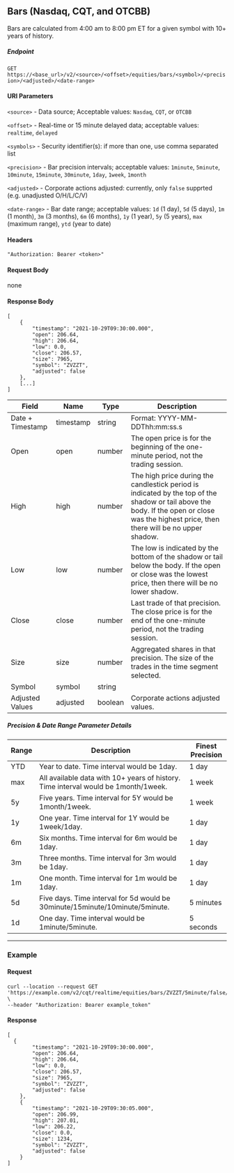 ## Bars (Nasdaq, CQT, and OTCBB)

Bars are calculated from 4:00 am to 8:00 pm ET for a given symbol with 10+ years of history.

##### Endpoint

`GET` `https://<base_url>/v2/<source>/<offset>/equities/bars/<symbol>/<precision>/<adjusted>/<date-range>`

#### URI Parameters

`<source>` - Data source; Acceptable values: `Nasdaq`, `CQT`, or `OTCBB`

`<offset>` - Real-time or 15 minute delayed data; acceptable values: `realtime`, `delayed`

`<symbols>` - Security identifier(s): if more than one, use comma separated list

`<precision>` - Bar precision intervals; acceptable values: `1minute`, `5minute`, `10minute`, `15minute`, `30minute`, `1day`, `1week`, `1month`

`<adjusted>` - Corporate actions adjusted: currently, only `false` supprted (e.g. unadjusted O/H/L/C/V) 

`<date-range>` - Bar date range; acceptable values: `1d` (1 day), `5d` (5 days), `1m` (1 month), `3m` (3 months), `6m` (6 months), `1y` (1 year), `5y` (5 years), `max` (maximum range), `ytd` (year to date)

#### Headers

`"Authorization: Bearer <token>"`

#### Request Body

none

#### Response Body

```
[
    {
        "timestamp": "2021-10-29T09:30:00.000",
        "open": 206.64,
        "high": 206.64,
        "low": 0.0,
        "close": 206.57,
        "size": 7965,
        "symbol": "ZVZZT",
        "adjusted": false
    },
    [...]
]
```


| Field | Name | Type | Description |
|-------|------|------|-------------|
|Date + Timestamp|timestamp|string|Format: YYYY-MM-DDThh:mm:ss.s|
| Open| open| number | The open price is for the beginning of the one-minute period, not the trading session.|
| High| high| number | The high price during the candlestick period is indicated by the top of the shadow or tail above the body. If the open or close was the highest price, then there will be no upper shadow.|
| Low| low| number | The low is indicated by the bottom of the shadow or tail below the body. If the open or close was the lowest price, then there will be no lower shadow.|
| Close| close| number | Last trade of that precision. The close price is for the end of the one-minute period, not the trading session.|
| Size| size| number | Aggregated shares in that precision. The size of the trades in the time segment selected.|
| Symbol| symbol| string  ||
| Adjusted Values | adjusted| boolean  |Corporate actions adjusted values.|


##### Precision & Date Range Parameter Details

| Range | Description | Finest Precision |
|-------|------|------|
| YTD | Year to date. Time interval would be 1day. | 1 day |
| max | All available data with 10+ years of history. Time interval would be 1month/1week. | 1 week |
| 5y | Five years. Time interval for 5Y would be 1month/1week. | 1 week |
| 1y | One year. Time interval for 1Y would be 1week/1day. | 1 day |
| 6m | Six months. Time interval for 6m would be 1day. | 1 day |
| 3m | Three months. Time interval for 3m would be 1day. | 1 day |
| 1m | One month. Time interval for 1m would be 1day. | 1 day |
| 5d | Five days. Time interval for 5d would be 30minute/15minute/10minute/5minute. | 5 minutes |
| 1d | One day. Time interval would be 1minute/5minute. | 5 seconds |


---


### Example

#### Request

```
curl --location --request GET 'https://example.com/v2/cqt/realtime/equities/bars/ZVZZT/5minute/false/5d' \
--header "Authorization: Bearer example_token"
```

#### Response

```
[
  {
        "timestamp": "2021-10-29T09:30:00.000",
        "open": 206.64,
        "high": 206.64,
        "low": 0.0,
        "close": 206.57,
        "size": 7965,
        "symbol": "ZVZZT",
        "adjusted": false
    },
    {
        "timestamp": "2021-10-29T09:30:05.000",
        "open": 206.99,
        "high": 207.01,
        "low": 206.22,
        "close": 0.0,
        "size": 1234,
        "symbol": "ZVZZT",
        "adjusted": false
    }
]
```



